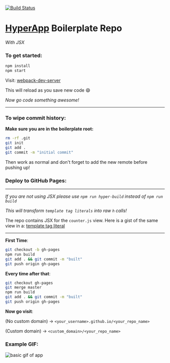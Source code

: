 [![Build Status](https://travis-ci.org/selfup/hyperapp-one.svg?branch=master)](https://travis-ci.org/selfup/hyperapp-one)

# [HyperApp](https://github.com/hyperapp/hyperapp) Boilerplate Repo

*With JSX*

### To get started:

```bash
npm install
npm start
```

Visit: [webpack-dev-server](http://localhost:8080/webpack-dev-server/index.html)

This will reload as you save new code :smile:

*Now go code something awesome!*

***

### To wipe commit history:

**Make sure you are in the boilerplate root:**

```bash
rm -rf .git
git init
git add .
git commit -m "initial commit"
```

Then work as normal and don't forget to add the new remote before pushing up!

### Deploy to GitHub Pages:

***

*If you are not using JSX please use `npm run hyper-build` instead of `npm run build`*

*This will transform `template tag literals` into raw `h` calls!*

The repo contains JSX for the `counter.js` view. Here is a gist of the same view in a: [template tag literal](https://gist.github.com/selfup/bbf5c07bbac447e36f7e86f73d29754a)

***

**First Time**:

```bash
git checkout -b gh-pages
npm run build
git add . && git commit -m "built"
git push origin gh-pages
```

**Every time after that**:

```bash
git checkout gh-pages
git merge master
npm run build
git add . && git commit -m "built"
git push origin gh-pages
```

**Now go visit**:

(No custom domain) -> `<your_username>.github.io/<your_repo_name>`

(Custom domain) -> `<custom_domain>/<your_repo_name>`

### Example GIF:

![basic gif of app](https://cloud.githubusercontent.com/assets/9837366/22784577/cdcf4c84-ee8d-11e6-98ca-89fe3b387cf1.gif)
